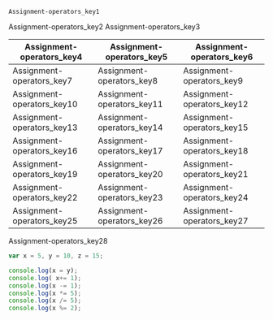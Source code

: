 ```ngMeta
Assignment-operators_key1
```

Assignment-operators_key2
Assignment-operators_key3


|Assignment-operators_key4|Assignment-operators_key5|Assignment-operators_key6|
|-----------|-----------|-----------|
|Assignment-operators_key7|Assignment-operators_key8|Assignment-operators_key9|
|Assignment-operators_key10|Assignment-operators_key11|Assignment-operators_key12|
|Assignment-operators_key13|Assignment-operators_key14|Assignment-operators_key15|
|Assignment-operators_key16|Assignment-operators_key17|Assignment-operators_key18|
|Assignment-operators_key19|Assignment-operators_key20|Assignment-operators_key21|
|Assignment-operators_key22|Assignment-operators_key23|Assignment-operators_key24|
|Assignment-operators_key25|Assignment-operators_key26|Assignment-operators_key27|

Assignment-operators_key28
```javascript
var x = 5, y = 10, z = 15;

console.log(x = y);
console.log( x+= 1);
console.log(x -= 1);
console.log(x *= 5);
console.log(x /= 5);
console.log(x %= 2);
```
